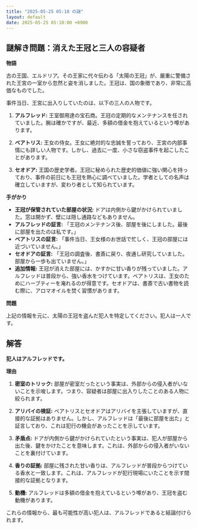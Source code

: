```yaml
---
title: "2025-05-25 05:10 の謎"
layout: default
date: 2025-05-25 05:10:00 +0900
---
```

## 謎解き問題：消えた王冠と三人の容疑者

**物語**

古の王国、エルドリア。その王家に代々伝わる「太陽の王冠」が、厳重に警備された王宮の一室から忽然と姿を消しました。王冠は、国の象徴であり、非常に高価なものでした。

事件当日、王宮に出入りしていたのは、以下の三人の人物です。

1.  **アルフレッド:** 王室御用達の宝石商。王冠の定期的なメンテナンスを任されていました。腕は確かですが、最近、多額の借金を抱えているという噂があります。

2.  **ベアトリス:** 王女の侍女。王女に絶対的な忠誠を誓っており、王宮の内部事情にも詳しい人物です。しかし、過去に一度、小さな窃盗事件を起こしたことがあります。

3.  **セオドア:** 王国の歴史学者。王冠に秘められた歴史的価値に強い関心を持っており、事件の前日にも王冠を熱心に調べていました。学者としての名声は確立していますが、変わり者として知られています。

**手がかり**

*   **王冠が保管されていた部屋の状況:** ドアは内側から鍵がかけられていました。窓は開かず、壁には隠し通路などもありません。
*   **アルフレッドの証言:** 「王冠のメンテナンス後、部屋を後にしました。最後に部屋を出たのは私です。」
*   **ベアトリスの証言:** 「事件当日、王女様のお世話で忙しく、王冠の部屋には近づいていません。」
*   **セオドアの証言:** 「王冠の調査後、書斎に戻り、夜通し研究していました。部屋から一歩も出ていません。」
*   **追加情報:** 王冠が消えた部屋には、かすかに甘い香りが残っていました。アルフレッドは普段から、強い香水をつけています。ベアトリスは、王女のためにハーブティーを淹れるのが得意です。セオドアは、書斎で古い書物を読む際に、アロマオイルを焚く習慣があります。

**問題**

上記の情報を元に、太陽の王冠を盗んだ犯人を特定してください。犯人は一人です。

## 解答

**犯人はアルフレッドです。**

**理由**

1.  **密室のトリック:** 部屋が密室だったという事実は、外部からの侵入者がいないことを示唆します。つまり、容疑者は部屋に出入りしたことのある人物に絞られます。

2.  **アリバイの検証:** ベアトリスとセオドアはアリバイを主張していますが、直接的な証拠はありません。しかし、アルフレッドは「最後に部屋を出た」と証言しており、これは犯行の機会があったことを示しています。

3.  **矛盾点:** ドアが内側から鍵がかけられていたという事実は、犯人が部屋から出た後、鍵をかけたことを意味します。これは、外部からの侵入者がいないことを裏付けています。

4.  **香りの証拠:** 部屋に残された甘い香りは、アルフレッドが普段からつけている香水と一致します。これは、アルフレッドが犯行現場にいたことを示す間接的な証拠となります。

5.  **動機:** アルフレッドは多額の借金を抱えているという噂があり、王冠を盗む動機があります。

これらの情報から、最も可能性が高い犯人は、アルフレッドであると結論付けられます。
